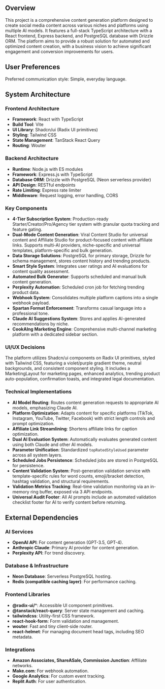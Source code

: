 ## Overview
This project is a comprehensive content generation platform designed to create social media content across various niches and platforms using multiple AI models. It features a full-stack TypeScript architecture with a React frontend, Express backend, and PostgreSQL database with Drizzle ORM. The platform aims to provide a robust solution for automated and optimized content creation, with a business vision to achieve significant engagement and conversion improvements for users.

## User Preferences
Preferred communication style: Simple, everyday language.

## System Architecture

### Frontend Architecture
- **Framework**: React with TypeScript
- **Build Tool**: Vite
- **UI Library**: Shadcn/ui (Radix UI primitives)
- **Styling**: Tailwind CSS
- **State Management**: TanStack React Query
- **Routing**: Wouter

### Backend Architecture
- **Runtime**: Node.js with ES modules
- **Framework**: Express.js with TypeScript
- **Database ORM**: Drizzle with PostgreSQL (Neon serverless provider)
- **API Design**: RESTful endpoints
- **Rate Limiting**: Express rate limiter
- **Middleware**: Request logging, error handling, CORS

### Key Components
- **4-Tier Subscription System**: Production-ready Starter/Creator/Pro/Agency tier system with granular quota tracking and feature gating.
- **Dual-Mode Content Generation**: Viral Content Studio for universal content and Affiliate Studio for product-focused content with affiliate links. Supports multi-AI providers, niche-specific and universal templates, platform-specific and bulk generation.
- **Data Storage Solutions**: PostgreSQL for primary storage, Drizzle for schema management, stores content history and trending products.
- **Smart Style System**: Integrates user ratings and AI evaluations for content quality assessment.
- **Automated Bulk Generator**: Supports scheduled and manual bulk content generation.
- **Perplexity Automation**: Scheduled cron job for fetching trending product data.
- **Webhook System**: Consolidates multiple platform captions into a single webhook payload.
- **Spartan Format Enforcement**: Transforms casual language into a professional tone.
- **Claude AI Suggestions System**: Stores and applies AI-generated recommendations by niche.
- **CookAIng Marketing Engine**: Comprehensive multi-channel marketing platform with a dedicated sidebar section.

### UI/UX Decisions
The platform utilizes Shadcn/ui components on Radix UI primitives, styled with Tailwind CSS, featuring a violet/purple gradient theme, neutral backgrounds, and consistent component styling. It includes a MarketingLayout for marketing pages, enhanced analytics, trending product auto-population, confirmation toasts, and integrated legal documentation.

### Technical Implementations
- **AI Model Routing**: Routes content generation requests to appropriate AI models, emphasizing Claude AI.
- **Platform Optimization**: Adapts content for specific platforms (TikTok, Instagram, YouTube, Twitter, Facebook) with strict length controls and prompt optimization.
- **Affiliate Link Streamlining**: Shortens affiliate links for caption optimization.
- **Dual AI Evaluation System**: Automatically evaluates generated content using both Claude and other AI models.
- **Parameter Unification**: Standardized `topRatedStyleUsed` parameter across all system layers.
- **Scheduled Jobs Persistence**: Scheduled jobs are stored in PostgreSQL for persistence.
- **Content Validation System**: Post-generation validation service with template-specific rules for word counts, emoji/bracket detection, hashtag validation, and structural requirements.
- **Validation Metrics Tracking**: Real-time validation monitoring via an in-memory ring buffer, exposed via 3 API endpoints.
- **Universal Audit Footer**: All AI prompts include an automated validation checklist footer for AI to verify content before returning.

## External Dependencies

### AI Services
- **OpenAI API**: For content generation (GPT-3.5, GPT-4).
- **Anthropic Claude**: Primary AI provider for content generation.
- **Perplexity API**: For trend discovery.

### Database & Infrastructure
- **Neon Database**: Serverless PostgreSQL hosting.
- **Redis (compatible caching layer)**: For performance caching.

### Frontend Libraries
- **@radix-ui/***: Accessible UI component primitives.
- **@tanstack/react-query**: Server state management and caching.
- **tailwindcss**: Utility-first CSS framework.
- **react-hook-form**: Form validation and management.
- **wouter**: Fast and tiny client-side router.
- **react-helmet**: For managing document head tags, including SEO metadata.

### Integrations
- **Amazon Associates, ShareASale, Commission Junction**: Affiliate networks.
- **Make.com**: For webhook automation.
- **Google Analytics**: For custom event tracking.
- **Replit Auth**: For user authentication.